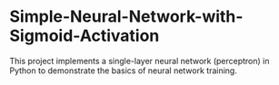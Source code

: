 # Simple-Neural-Network-with-Sigmoid-Activation
This project implements a single-layer neural network (perceptron) in Python to demonstrate the basics of neural network training.
